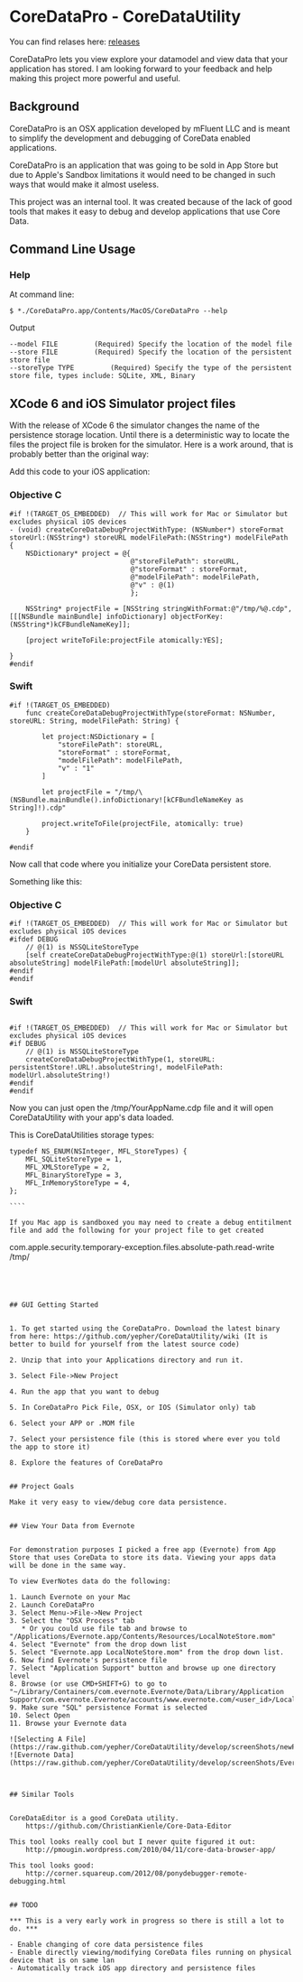 # CoreDataPro - CoreDataUtility

You can find relases here: [releases]

[releases]: https://github.com/yepher/CoreDataUtility/releases  "Applicaion Releases"

CoreDataPro lets you view explore your datamodel and view data that your application has stored. I am looking forward to your feedback and help making this project more powerful and useful.

## Background

CoreDataPro is an OSX application developed by mFluent LLC and is meant to simplify the
development and debugging of CoreData enabled applications.
    
CoreDataPro is an application that was going to be sold in App Store but due to Apple's 
Sandbox limitations it would need to be changed in such ways that would make it almost 
useless.

This project was an internal tool. It was created because of the lack of good tools that 
makes it easy to debug and develop applications that use Core Data. 

## Command Line Usage


### Help

At command line:

````
$ *./CoreDataPro.app/Contents/MacOS/CoreDataPro --help
`````


Output

`````
--model FILE 		 (Required) Specify the location of the model file
--store FILE 		 (Required) Specify the location of the persistent store file
--storeType TYPE 		 (Required) Specify the type of the persistent store file, types include: SQLite, XML, Binary

`````


## XCode 6 and iOS Simulator project files

With the release of XCode 6 the simulator changes the name of the persistence storage location. Until there is a deterministic way to locate the files the project file is broken for the simulator. Here is a work around, that is probably better than the original way:

Add this code to your iOS application:

### Objective C
`````
#if !(TARGET_OS_EMBEDDED)  // This will work for Mac or Simulator but excludes physical iOS devices
- (void) createCoreDataDebugProjectWithType: (NSNumber*) storeFormat storeUrl:(NSString*) storeURL modelFilePath:(NSString*) modelFilePath {
    NSDictionary* project = @{
                              @"storeFilePath": storeURL,
                              @"storeFormat" : storeFormat,
                              @"modelFilePath": modelFilePath,
                              @"v" : @(1)
                              };
    
    NSString* projectFile = [NSString stringWithFormat:@"/tmp/%@.cdp", [[[NSBundle mainBundle] infoDictionary] objectForKey:(NSString*)kCFBundleNameKey]];
    
    [project writeToFile:projectFile atomically:YES];
    
}
#endif
`````

### Swift

`````
#if !(TARGET_OS_EMBEDDED)
    func createCoreDataDebugProjectWithType(storeFormat: NSNumber, storeURL: String, modelFilePath: String) {
        
        let project:NSDictionary = [
            "storeFilePath": storeURL,
            "storeFormat" : storeFormat,
            "modelFilePath": modelFilePath,
            "v" : "1"
        ]
        
        let projectFile = "/tmp/\(NSBundle.mainBundle().infoDictionary![kCFBundleNameKey as String]!).cdp"
        
        project.writeToFile(projectFile, atomically: true)
    }
    
#endif
`````

Now call that code where you initialize your CoreData persistent store. 

Something like this:


### Objective C
`````
#if !(TARGET_OS_EMBEDDED)  // This will work for Mac or Simulator but excludes physical iOS devices
#ifdef DEBUG
    // @(1) is NSSQLiteStoreType
    [self createCoreDataDebugProjectWithType:@(1) storeUrl:[storeURL absoluteString] modelFilePath:[modelUrl absoluteString]];
#endif
#endif
`````

### Swift

`````

#if !(TARGET_OS_EMBEDDED)  // This will work for Mac or Simulator but excludes physical iOS devices
#if DEBUG
	// @(1) is NSSQLiteStoreType
	createCoreDataDebugProjectWithType(1, storeURL: persistentStore!.URL!.absoluteString!, modelFilePath: modelUrl.absoluteString!)
#endif
#endif

`````

Now you can just open the /tmp/YourAppName.cdp file and it will open CoreDataUtility with your app's data loaded.


This is CoreDataUtilities storage types:
`````
typedef NS_ENUM(NSInteger, MFL_StoreTypes) {
    MFL_SQLiteStoreType = 1,
    MFL_XMLStoreType = 2,
    MFL_BinaryStoreType = 3,
    MFL_InMemoryStoreType = 4,
};

````

If you Mac app is sandboxed you may need to create a debug entitilment file and add the following for your project file to get created

`````
<key>com.apple.security.temporary-exception.files.absolute-path.read-write</key>
	<array>
		<string>/tmp/</string>
	</array>
`````




## GUI Getting Started


1. To get started using the CoreDataPro. Download the latest binary from here: https://github.com/yepher/CoreDataUtility/wiki (It is better to build for yourself from the latest source code)
     
2. Unzip that into your Applications directory and run it.

3. Select File->New Project

4. Run the app that you want to debug

5. In CoreDataPro Pick File, OSX, or IOS (Simulator only) tab

6. Select your APP or .MOM file

7. Select your persistence file (this is stored where ever you told the app to store it)

8. Explore the features of CoreDataPro


## Project Goals

Make it very easy to view/debug core data persistence.


## View Your Data from Evernote


For demonstration purposes I picked a free app (Evernote) from App Store that uses CoreData to store its data. Viewing your apps data will be done in the same way.

To view EverNotes data do the following:

1. Launch Evernote on your Mac
2. Launch CoreDataPro
3. Select Menu->File->New Project
3. Select the "OSX Process" tab
   * Or you could use file tab and browse to "/Applications/Evernote.app/Contents/Resources/LocalNoteStore.mom"
4. Select "Evernote" from the drop down list
5. Select "Evernote.app LocalNoteStore.mom" from the drop down list.
6. Now find Evernote's persistence file
7. Select "Application Support" button and browse up one directory level
8. Browse (or use CMD+SHIFT+G) to go to "~/Library/Containers/com.evernote.Evernote/Data/Library/Application Support/com.evernote.Evernote/accounts/www.evernote.com/<user_id>/LocalNoteStore.sqlite"
9. Make sure "SQL" persistence Format is selected
10. Select Open
11. Browse your Evernote data

![Selecting A File](https://raw.github.com/yepher/CoreDataUtility/develop/screenShots/newProj_osxApp.png)
![Evernote Data](https://raw.github.com/yepher/CoreDataUtility/develop/screenShots/EverNote.png)



## Similar Tools


CoreDataEditor is a good CoreData utility.
    https://github.com/ChristianKienle/Core-Data-Editor
    
This tool looks really cool but I never quite figured it out:
    http://pmougin.wordpress.com/2010/04/11/core-data-browser-app/

This tool looks good:
    http://corner.squareup.com/2012/08/ponydebugger-remote-debugging.html


## TODO

*** This is a very early work in progress so there is still a lot to do. ***

- Enable changing of core data persistence files
- Enable directly viewing/modifying CoreData files running on physical device that is on same lan
- Automatically track iOS app directory and persistence files


